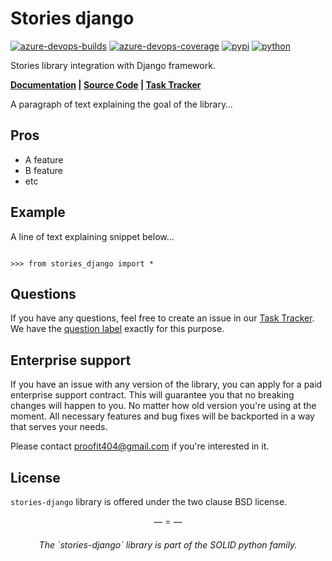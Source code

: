 # Stories django

[![azure-devops-builds](https://img.shields.io/azure-devops/build/proofit404/stories-django/9?style=flat-square)](https://dev.azure.com/proofit404/stories-django/_build/latest?definitionId=9&branchName=master)
[![azure-devops-coverage](https://img.shields.io/azure-devops/coverage/proofit404/stories-django/9?style=flat-square)](https://dev.azure.com/proofit404/stories-django/_build/latest?definitionId=9&branchName=master)
[![pypi](https://img.shields.io/pypi/v/stories-django?style=flat-square)](https://pypi.org/project/stories-django)
[![python](https://img.shields.io/pypi/pyversions/stories-django?style=flat-square)](https://pypi.org/project/stories-django)

Stories library integration with Django framework.

**[Documentation](https://proofit404.github.io/stories-django) |
[Source Code](https://github.com/proofit404/stories-django) |
[Task Tracker](https://github.com/proofit404/stories-django/issues)**

A paragraph of text explaining the goal of the library…

## Pros

- A feature
- B feature
- etc

## Example

A line of text explaining snippet below…

```pycon

>>> from stories_django import *

```

## Questions

If you have any questions, feel free to create an issue in our
[Task Tracker](https://github.com/proofit404/stories-django/issues). We have the
[question label](https://github.com/proofit404/stories-django/issues?q=is%3Aopen+is%3Aissue+label%3Aquestion)
exactly for this purpose.

## Enterprise support

If you have an issue with any version of the library, you can apply for a paid
enterprise support contract. This will guarantee you that no breaking changes
will happen to you. No matter how old version you're using at the moment. All
necessary features and bug fixes will be backported in a way that serves your
needs.

Please contact [proofit404@gmail.com](mailto:proofit404@gmail.com) if you're
interested in it.

## License

`stories-django` library is offered under the two clause BSD license.

<p align="center">&mdash; ⭐️ &mdash;</p>
<p align="center"><i>The `stories-django` library is part of the SOLID python family.</i></p>
